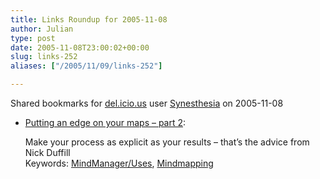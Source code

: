 ```yaml
---
title: Links Roundup for 2005-11-08
author: Julian
type: post
date: 2005-11-08T23:00:02+00:00
slug: links-252 
aliases: ["/2005/11/09/links-252"]

---
```

Shared bookmarks for [del.icio.us][1] user  [Synesthesia][2] on 2005-11-08

  * [Putting an edge on your maps &#8211; part 2][3]:
  
    Make your process as explicit as your results &#8211; that&#8217;s the advice from Nick Duffill   
    Keywords: [MindManager/Uses][4], [Mindmapping][5]

 [1]: https://del.icio.us/
 [2]: https://del.icio.us/synesthesia
 [3]: https://duffill.blogs.com/beyond_crayons/2005/10/putting_an_edge.html "https://duffill.blogs.com/beyond_crayons/2005/10/putting_an_edge.html"
 [4]: https://del.icio.us/synesthesia/MindManager/Uses
 [5]: https://del.icio.us/synesthesia/Mindmapping